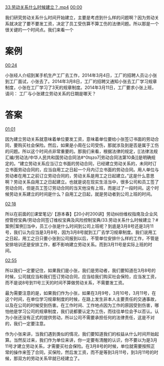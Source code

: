 [33.劳动关系什么时候建立？.mp4](file:///E:%5C法律实务%5CA314【游本春】【20小时200讲】劳动纠纷维权指南及企业风控管控宝典（200讲劳动合同签订法律风险防范与合规管理）%5C33.劳动关系什么时候建立？.mp4)
[00:00](file:///E:%5C法律实务%5CA314【游本春】【20小时200讲】劳动纠纷维权指南及企业风控管控宝典（200讲劳动合同签订法律风险防范与合规管理）%5C33.劳动关系什么时候建立？.mp4#t=00:00)

我们研究劳动关系什么时间开始建立，主要是考虑到什么样的问题啊？因为劳动关系就决定了要不要发工资，决定了员工受伤算不算工伤的法律问题。所以那是一个很关键的一个时间点。我们来看一个
# 案例
[00:24](file:///E:%5C法律实务%5CA314【游本春】【20小时200讲】劳动纠纷维权指南及企业风控管控宝典（200讲劳动合同签订法律风险防范与合规管理）%5C33.劳动关系什么时候建立？.mp4#t=00:24)

小张经人介绍到某手机生产工厂去工作，2014年3月4日，工厂的招聘人员让小张到工厂面试，小张去了。2014年3月8日，工厂的招聘又通知小张去工厂学习规章制度，小张在工厂学习了3天的规章制度。2014年3月11日，工厂要求小张上班，请问：
工厂与小张建立劳动关系的日期是哪天？
# 答案
[01:01](file:///E:%5C法律实务%5CA314【游本春】【20小时200讲】劳动纠纷维权指南及企业风控管控宝典（200讲劳动合同签订法律风险防范与合规管理）%5C33.劳动关系什么时候建立？.mp4#t=01:01)

因为建立劳动关系就意味着单位要发工资，意味着单位要给小张签订书面的劳动合同，要购买社会保险。然后，如果是小周在公司受伤，那就涉及到是否是属于工伤的问题。所以这个时间点非常重要的。那我们来看，根据法律的规定，[[法律法规汇编/劳动法/中华人民共和国劳动合同法#^0tqzo7|劳动合同法第10条]]是明确规定的。“建立劳动关系应当订立书面的劳动合同，已经建立劳动关系的，未同时订立书面劳动合同的，应当自用工之日起一个月内订立书面的劳动合同。用人单位与劳动者在用工之前订立劳动合同的，劳动关系是用工之日起建立。”这是什么意思啊？劳动关系自用工之日起建立。也就是说在现实生活当中，很多公司和员工签了劳动合同，但是员工签订劳动合同的当天他没有上班，而是过了一段时间。这个时候劳动关系建立的时间是什么？自用工之日起，就是劳动者到公司上班的时间。

[02:18](file:///E:%5C法律实务%5CA314【游本春】【20小时200讲】劳动纠纷维权指南及企业风控管控宝典（200讲劳动合同签订法律风险防范与合规管理）%5C33.劳动关系什么时候建立？.mp4#t=02:18)

所以在前面的[[课堂笔记/【游本春】【20小时200讲】劳动纠纷维权指南及企业风控管控宝典/劳动合同签订维权宝典及风险控制宝典/33.劳动关系什么时候建立？#案例|案例]]当中，员工小张是什么时间到公司上班呢？到底是3月8号还是3月11号，我们认为应当是3月8号，因为3月8号就到工厂去学习规章制度。我们说用工之日起，用工之日只要小张到公司报到以后，不管单位安排什么样的工作，不管是安排培训还是安排工作，都不影响建立劳动关系。而到3月11号是实际上班的时间。

[02:55](file:///E:%5C法律实务%5CA314【游本春】【20小时200讲】劳动纠纷维权指南及企业风控管控宝典（200讲劳动合同签订法律风险防范与合规管理）%5C33.劳动关系什么时候建立？.mp4#t=02:55)

所以我们一定要记住，如果我们是小张，我们是劳动者，我们要知道在3月8号的时候，公司就应当和我们签订劳动合同，应当给我们购买社会保险，应当发工资，而不是说8号到11号三天的时间不算做劳动关系，不需要发工资。

最为需要注意的是，如果我们作为小张，如果在3月9号，3月10号，3月11号，在这个时间，在单位学习规章制度的时候，在路上发生非本人主要责任的交通事故，以及在公司的时候受到伤害。在工作时间、工作地点因为工作的原因受到伤害，哪怕他是学习公司的规章制度，我们说都要认定为工伤，而往往单位会予以否认。认为小张还没有正式的提供劳动，所以公司不需要承担任何的法律责任，这是不对的，我们一定要注意。

作为小张来讲，当我们遇到类似的情况，我们要知道我们的权益从什么时间开始起算。当然反过来，我们作为单位来讲，你一定要有清醒的认识，你不要以为是3月11号才建立劳动关系，才需要买社会保险。在3月8号的时候，单位就需要按照正常的操作来签了合同，买保险，然后发工资，而不是等到3月11号，到3月11号的时候，那双方的劳动关系早就已经建立了。